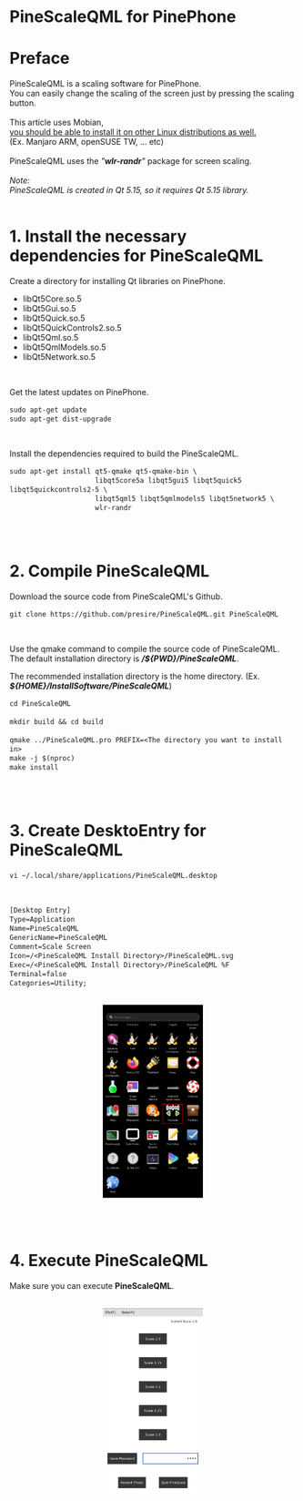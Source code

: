 # PineScaleQML for PinePhone  

# Preface  
PineScaleQML is a scaling software for PinePhone.<br>
You can easily change the scaling of the screen just by pressing the scaling button.<br>
<br>
This article uses Mobian,<br>
<u>you should be able to install it on other Linux distributions as well.</u><br>
(Ex. Manjaro ARM, openSUSE TW, ... etc)<br>
<br>
PineScaleQML uses the <I>"**wlr-randr**"</I> package for screen scaling.<br>
<br>
*Note:*<br>
*PineScaleQML is created in Qt 5.15, so it requires Qt 5.15 library.*<br>
<br>

# 1. Install the necessary dependencies for PineScaleQML
Create a directory for installing Qt libraries on PinePhone.<br>
* libQt5Core.so.5
* libQt5Gui.so.5
* libQt5Quick.so.5
* libQt5QuickControls2.so.5
* libQt5Qml.so.5
* libQt5QmlModels.so.5
* libQt5Network.so.5
<br>

Get the latest updates on PinePhone.<br>

    sudo apt-get update  
    sudo apt-get dist-upgrade  
<br>

Install the dependencies required to build the PineScaleQML.  

    sudo apt-get install qt5-qmake qt5-qmake-bin \
                         libqt5core5a libqt5gui5 libqt5quick5 libqt5quickcontrols2-5 \
                         libqt5qml5 libqt5qmlmodels5 libqt5network5 \
                         wlr-randr
<br>
<br>

# 2. Compile PineScaleQML
Download the source code from PineScaleQML's Github.<br>

    git clone https://github.com/presire/PineScaleQML.git PineScaleQML
<br>

Use the qmake command to compile the source code of PineScaleQML.<br>
The default installation directory is <I>**/${PWD}/PineScaleQML**</I>.<br>

The recommended installation directory is the home directory. (Ex. <I>**${HOME}/InstallSoftware/PineScaleQML**</I>)

    cd PineScaleQML

    mkdir build && cd build

    qmake ../PineScaleQML.pro PREFIX=<The directory you want to install in>
    make -j $(nproc)
    make install
<br>
<br>

# 3. Create DesktoEntry for PineScaleQML
    vi ~/.local/share/applications/PineScaleQML.desktop
<br>

    [Desktop Entry]
    Type=Application
    Name=PineScaleQML
    GenericName=PineScaleQML
    Comment=Scale Screen
    Icon=/<PineScaleQML Install Directory>/PineScaleQML.svg
    Exec=/<PineScaleQML Install Directory>/PineScaleQML %F
    Terminal=false
    Categories=Utility;
<br>
<center><img src="img/PineScaleQML_SS_2.png" width="35%" height="35%" ></center><br>
<br>
<br>

# 4. Execute PineScaleQML
Make sure you can execute **PineScaleQML**.<br>
<br>
<center><img src="img/PineScaleQML_SS_1.png" width="35%" height="35%" ></center><br>
<br>
<br>
